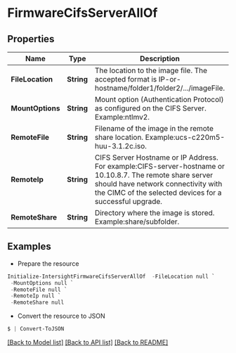 # FirmwareCifsServerAllOf
## Properties

Name | Type | Description | Notes
------------ | ------------- | ------------- | -------------
**FileLocation** | **String** | The location to the image file. The accepted format is IP-or-hostname/folder1/folder2/.../imageFile. | [optional] 
**MountOptions** | **String** | Mount option (Authentication Protocol) as configured on the CIFS Server. Example:ntlmv2. | [optional] [default to "none"]
**RemoteFile** | **String** | Filename of the image in the remote share location. Example:ucs-c220m5-huu-3.1.2c.iso. | [optional] [readonly] 
**RemoteIp** | **String** | CIFS Server Hostname or IP Address. For example:CIFS-server-hostname or 10.10.8.7. The remote share server should have network connectivity with the CIMC of the selected devices for a successful upgrade. | [optional] [readonly] 
**RemoteShare** | **String** | Directory where the image is stored. Example:share/subfolder. | [optional] [readonly] 

## Examples

- Prepare the resource
```powershell
Initialize-IntersightFirmwareCifsServerAllOf  -FileLocation null `
 -MountOptions null `
 -RemoteFile null `
 -RemoteIp null `
 -RemoteShare null
```

- Convert the resource to JSON
```powershell
$ | Convert-ToJSON
```

[[Back to Model list]](../README.md#documentation-for-models) [[Back to API list]](../README.md#documentation-for-api-endpoints) [[Back to README]](../README.md)

